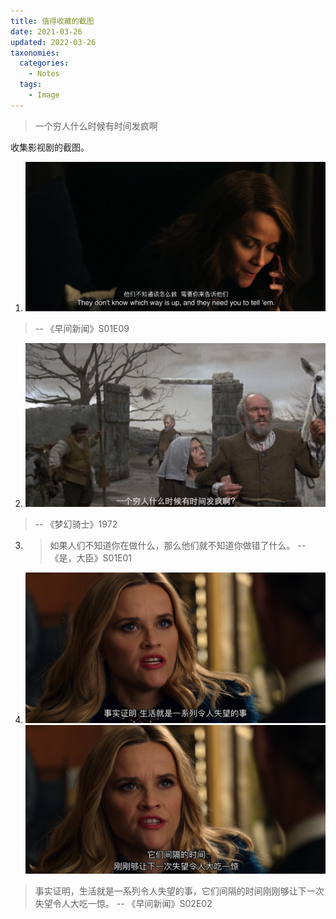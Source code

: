 ```yaml
---
title: 值得收藏的截图
date: 2021-03-26
updated: 2022-03-26
taxonomies:
  categories:
    - Notes
  tags:
    - Image
---
```


> 一个穷人什么时候有时间发疯啊

收集影视剧的截图。

<!-- more -->

1. ![他们不知道该怎么做，需要你来告诉他们](./the-morning-show-screenshot-1.jpg)

> -- 《早间新闻》S01E09

2. ![一个穷人什么时候有时间发疯啊](./Man.Of.La.Mancha.1972-quote1.jpg)

> -- 《梦幻骑士》1972

3. > 如果人们不知道你在做什么，那么他们就不知道你做错了什么。 -- 《是，大臣》S01E01

4. ![](./life-truth.jpg) ![](./life-truth-2.png)

> 事实证明，生活就是一系列令人失望的事，它们间隔的时间刚刚够让下一次失望令人大吃一惊。 -- 《早间新闻》S02E02
